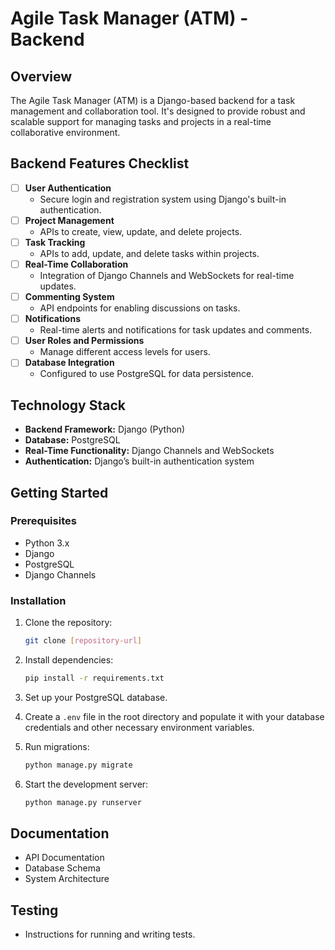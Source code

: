 # Agile Task Manager (ATM) - Backend

## Overview
The Agile Task Manager (ATM) is a Django-based backend for a task management and collaboration tool. It's designed to provide robust and scalable support for managing tasks and projects in a real-time collaborative environment.

## Backend Features Checklist
- [ ] **User Authentication**
  - Secure login and registration system using Django's built-in authentication.
- [ ] **Project Management**
  - APIs to create, view, update, and delete projects.
- [ ] **Task Tracking**
  - APIs to add, update, and delete tasks within projects.
- [ ] **Real-Time Collaboration**
  - Integration of Django Channels and WebSockets for real-time updates.
- [ ] **Commenting System**
  - API endpoints for enabling discussions on tasks.
- [ ] **Notifications**
  - Real-time alerts and notifications for task updates and comments.
- [ ] **User Roles and Permissions**
  - Manage different access levels for users.
- [ ] **Database Integration**
  - Configured to use PostgreSQL for data persistence.

## Technology Stack
- **Backend Framework:** Django (Python)
- **Database:** PostgreSQL
- **Real-Time Functionality:** Django Channels and WebSockets
- **Authentication:** Django’s built-in authentication system

## Getting Started

### Prerequisites
- Python 3.x
- Django
- PostgreSQL
- Django Channels

### Installation
1. Clone the repository:
   ```bash
   git clone [repository-url]
   ```
2. Install dependencies:
   ```bash
   pip install -r requirements.txt
   ```
3. Set up your PostgreSQL database.

4. Create a `.env` file in the root directory and populate it with your database credentials and other necessary environment variables.

5. Run migrations:
   ```bash
   python manage.py migrate
   ```

6. Start the development server:
   ```bash
   python manage.py runserver
   ```

## Documentation
- API Documentation
- Database Schema
- System Architecture

## Testing
- Instructions for running and writing tests.
